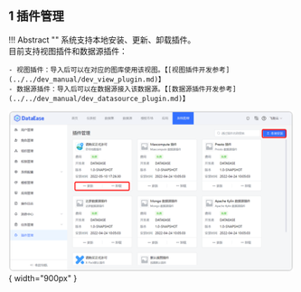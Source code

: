 ## 1 插件管理

!!! Abstract ""
        系统支持本地安装、更新、卸载插件。  
        目前支持视图插件和数据源插件：

    - 视图插件：导入后可以在对应的图库使用该视图。【[视图插件开发参考](../../dev_manual/dev_view_plugin.md)】
    - 数据源插件：导入后可以在数据源接入该数据源。【[数据源插件开发参考](../../dev_manual/dev_datasource_plugin.md)】

![插件管理](../../img/system_management/插件管理.png){ width="900px" }